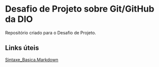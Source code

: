 # Desafio de Projeto sobre Git/GitHub da DIO
Repositório criado para o Desafio de Projeto.

## Links úteis
[Sintaxe_Basica.Markdown](https://www.markdownguide.org/basic-syntax/)
